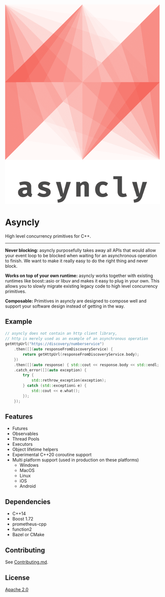![Asyncly](logo_transparent.png)

# Asyncly

High level concurrency primitives for C++.

---

**Never blocking:** asyncly purposefully takes away all APIs that would allow
your event loop to be blocked when waiting for an asynchronous operation to
finish. We want to make it really easy to do the right thing and never block.

**Works on top of your own runtime:** asyncly works together with existing
runtimes like boost::asio or libuv and makes it easy to plug in your own. This
allows you to slowly migrate existing legacy code to high level concurrency
primitives.

**Composable:** Primitives in asyncly are designed to compose well and support
your software design instead of getting in the way.

## Example

```c++
// asyncly does not contain an http client library,
// http is merely used as an example of an asynchronous operation
getHttpUrl("https://discovery/numberservice")
    .then([](auto responseFromDiscoveryService) {
        return getHttpUrl(responseFromDiscoveryService.body);
    })
    .then([](auto response) { std::cout << response.body << std::endl; })
    .catch_error([](auto exception) {
        try {
            std::rethrow_exception(exception);
        } catch (std::exception& e) {
            std::cout << e.what();
        });
    });
```

## Features

- Futures
- Observables
- Thread Pools
- Executors
- Object lifetime helpers
- Experimental C++20 coroutine support
- Multi platform support (used in production on these platforms)
  - Windows
  - MacOS
  - Linux
  - iOS
  - Android

## Dependencies

- C++14
- Boost 1.72
- prometheus-cpp
- function2
- Bazel or CMake

## Contributing

See [Contributing.md](Contributing.md).

## License

[Apache 2.0](LICENSE)
